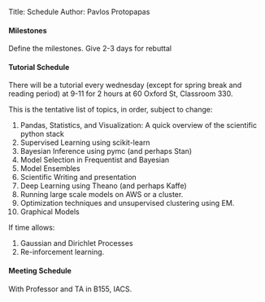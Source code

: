 Title: Schedule
Author: Pavlos Protopapas

#### Milestones

Define the milestones. Give 2-3 days for rebuttal

#### Tutorial Schedule

There will be a tutorial every wednesday (except for spring break and reading period) at 9-11 for 2 hours at 60 Oxford St, Classroom 330.

This is the tentative list of topics, in order, subject to change:

1. Pandas, Statistics, and Visualization: A quick overview of the scientific python stack
1. Supervised Learning using scikit-learn
1. Bayesian Inference using pymc (and perhaps Stan)
1. Model Selection in Frequentist and Bayesian
1. Model Ensembles
1. Scientific Writing and presentation
1. Deep Learning using Theano (and perhaps Kaffe)
1. Running large scale models on AWS or a cluster.
1. Optimization techniques and unsupervised clustering using EM.
1. Graphical Models

If time allows:

1. Gaussian and Dirichlet Processes
2. Re-inforcement learning.



#### Meeting Schedule

With Professor and TA in B155, IACS.
